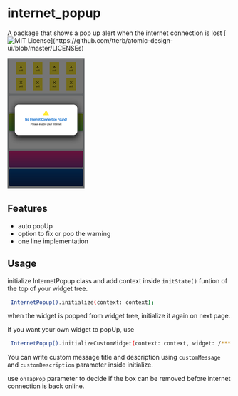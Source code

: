 
# internet_popup

A package that shows a pop up alert when the internet connection is lost
[![MIT License](https://img.shields.io/apm/l/atomic-design-ui.svg?)](https://github.com/tterb/atomic-design-ui/blob/master/LICENSEs)



![App Screenshot](https://github.com/mehedidew/internet_popup/blob/master/Screenshot_20220321-162325.png?raw=true)



## Features

- auto popUp
- option to fix or pop the warning
- one line implementation




## Usage
initialize InternetPopup class and add context inside `initState()` funtion of the top of your widget tree.
```bash
 InternetPopup().initialize(context: context);
```

when the widget is popped from widget tree, initialize it again on next page.

If you want your own widget to popUp, use
```bash
 InternetPopup().initializeCustomWidget(context: context, widget: /*** your custom widget ***/);
```

You can write custom message title and description using `customMessage` and `customDescription` parameter inside initialize.

use `onTapPop` parameter to decide if the box can be removed before internet connection is back online.






